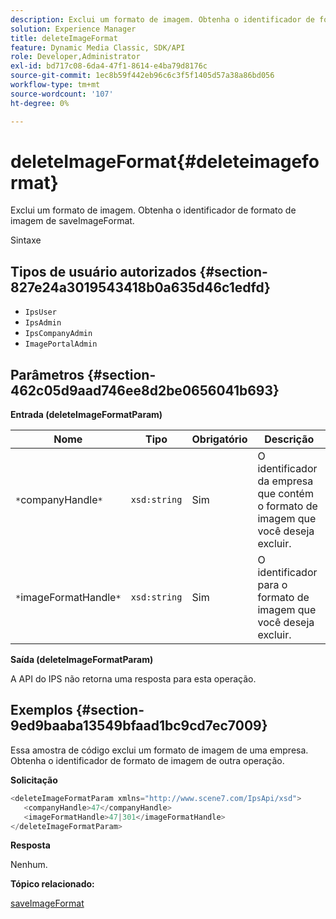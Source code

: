 ```yaml
---
description: Exclui um formato de imagem. Obtenha o identificador de formato de imagem de saveImageFormat.
solution: Experience Manager
title: deleteImageFormat
feature: Dynamic Media Classic, SDK/API
role: Developer,Administrator
exl-id: bd717c08-6da4-47f1-8614-e4ba79d8176c
source-git-commit: 1ec8b59f442eb96c6c3f5f1405d57a38a86bd056
workflow-type: tm+mt
source-wordcount: '107'
ht-degree: 0%

---
```


# deleteImageFormat{#deleteimageformat}

Exclui um formato de imagem. Obtenha o identificador de formato de imagem de saveImageFormat.

Sintaxe

## Tipos de usuário autorizados {#section-827e24a3019543418b0a635d46c1edfd}

* `IpsUser`
* `IpsAdmin`
* `IpsCompanyAdmin`
* `ImagePortalAdmin`

## Parâmetros {#section-462c05d9aad746ee8d2be0656041b693}

**Entrada (deleteImageFormatParam)**

| Nome | Tipo | Obrigatório | Descrição |
|---|---|---|---|
| `*`companyHandle`*` | `xsd:string` | Sim | O identificador da empresa que contém o formato de imagem que você deseja excluir. |
| `*`imageFormatHandle`*` | `xsd:string` | Sim | O identificador para o formato de imagem que você deseja excluir. |

**Saída (deleteImageFormatParam)**

A API do IPS não retorna uma resposta para esta operação.

## Exemplos {#section-9ed9baaba13549bfaad1bc9cd7ec7009}

Essa amostra de código exclui um formato de imagem de uma empresa. Obtenha o identificador de formato de imagem de outra operação.

**Solicitação**

```java
<deleteImageFormatParam xmlns="http://www.scene7.com/IpsApi/xsd">
   <companyHandle>47</companyHandle>
   <imageFormatHandle>47|301</imageFormatHandle>
</deleteImageFormatParam>
```

**Resposta**

Nenhum.

**Tópico relacionado:**

[saveImageFormat](../../../operations/c-operations-intro/c-methods/r-save-image-format.md#reference-d15c27f533ef41e38b54a539a304bd1d)
